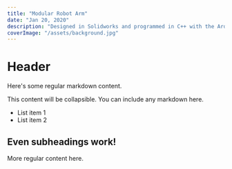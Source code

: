 ```yaml
---
title: "Modular Robot Arm"
date: "Jan 20, 2020"
description: "Designed in Solidworks and programmed in C++ with the Arduino IDE. This arm implements forwards and reverse kinematic algorithms"
coverImage: "/assets/background.jpg"
---
```


# Header

Here's some regular markdown content.

<collapsible title="Click to expand">
  This content will be collapsible. You can include any markdown here.

- List item 1
- List item 2

## Even subheadings work!

</collapsible>

More regular content here.
